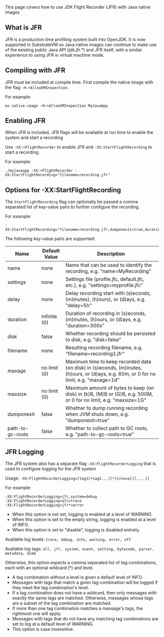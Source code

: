 This page covers how to use JDK Flight Recorder (JFR) with Java native images

## What is JFR

JFR is a production time profiling system built into OpenJDK. It is now supported in SubstrateVM so Java native images can continue to make use of the existing public Java API (jdk.jfr.*) and JFR itself, with a similar experience to using JFR in virtual machine mode.

## Compiling with JFR

JFR must be included at compile time. First compile the native image with the flag `-H:+AllowVMInspection`.

For example:
```
mx native-image -H:+AllowVMInspection MyJavaApp
```

## Enabling JFR

When JFR is included, JFR flags will be available at run time to enable the system and start a recording

Use `-XX:+FlightRecorder` to enable JFR and `-XX:StartFlightRecording` to start a recording.

For example:
```
./myjavaapp -XX:+FlightRecorder -XX:StartFlightRecording="filename=recording.jfr"
```

## Options for -XX:StartFlightRecording

The `StartFlightRecording` flag can optionally be passed a comma separated list of key-value pairs to further configure the recording.

For example:
```
-XX:StartFlightRecording="filename=recording.jfr,dumponexit=true,duration=10s"
```

The following key-value pairs are supported:

| Name | Default Value | Description|
|------|-------------|---------|
|name|none|Name that can be used to identify the recording, e.g. "name=MyRecording"|
|settings|none|Settings file (profile.jfc, default.jfc, etc.), e.g. "settings=myprofile.jfc"|
|delay|none|Delay recording start with (s)econds, (m)inutes), (h)ours), or (d)ays, e.g. "delay=5h"|
|duration|infinite (0)|Duration of recording in (s)econds, (m)inutes, (h)ours, or (d)ays, e.g. "duration=300s"|
|disk|false|Whether recording should be persisted to disk, e.g. "disk=false"|
|filename|none|Resulting recording filename, e.g. "filename=recording1.jfr"|
|maxage|no limit (0)|Maximum time to keep recorded data (on disk) in (s)econds, (m)inutes, (h)ours, or (d)ays, e.g. 60m, or 0 for no limit, e.g. "maxage=1d"|
|maxsize|no limit (0)|Maximum amount of bytes to keep (on disk) in (k)B, (M)B or (G)B, e.g. 500M, or 0 for no limit, e.g. "maxsize=1G"|
|dumponexit|false|Whether to dump running recording when JVM shuts down, e.g. "dumponexit=true"|
|path-to-gc-roots|false|Whether to collect path to GC roots, e.g. "path-to-gc-roots=true"|

## JFR Logging

The JFR system also has a separate flag `-XX:FlightRecorderLogging` that is used to configure logging for the JFR system

Usage: `-XX:FlightRecorderLogging=[tag1[+tag2...][*][=level][,...]]`

For example:
```
-XX:FlightRecorderLogging=jfr,system=debug
-XX:FlightRecorderLogging=all=trace
-XX:FlightRecorderLogging=jfr*=error
```

* When this option is not set, logging is enabled at a level of WARNING.
* When this option is set to the empty string, logging is enabled at a level of INFO.
* When this option is set to "disable", logging is disabled entirely.

Available log levels: `trace, debug, info, warning, error, off`

Available log tags: `all, jfr, system, event, setting, bytecode, parser, metadata, dcmd`

Otherwise, this option expects a comma separated list of tag combinations, each with an optional wildcard (*) and level.

* A tag combination without a level is given a default level of INFO.
* Messages with tags that match a given tag combination will be logged if they meet the tag combination's level.
* If a tag combination does not have a wildcard, then only messages with exactly the same tags are matched. Otherwise, messages whose tags are a subset of the tag combination are matched.
* If more than one tag combination matches a message's tags, the rightmost one will apply.
* Messages with tags that do not have any matching tag combinations are set to log at a default level of WARNING.
* This option is case insensitive.